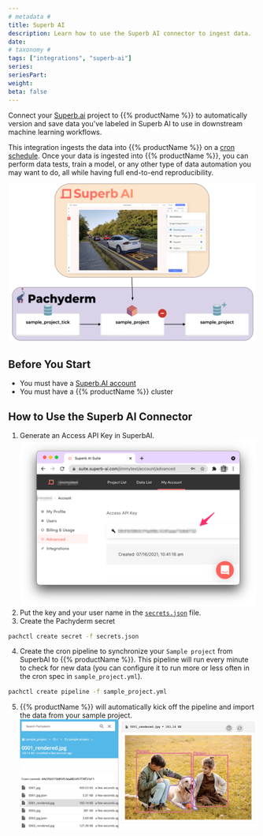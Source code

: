 ```yaml
---
# metadata # 
title: Superb AI
description: Learn how to use the Superb AI connector to ingest data.
date: 
# taxonomy #
tags: ["integrations", "superb-ai"]
series:
seriesPart:
weight: 
beta: false 
---
```


Connect your [Superb.ai](https://www.superb-ai.com/) project to {{% productName %}} to automatically version and save data you've labeled in Superb AI to use in downstream machine learning workflows. 

This integration ingests the data into {{% productName %}} on a [cron schedule](https://docs.pachyderm.com/latest/concepts/pipeline-concepts/pipeline/cron/). Once your data is ingested into {{% productName %}}, you can perform data tests, train a model, or any other type of data automation you may want to do, all while having full end-to-end reproducibility. 

![diagram](/images/superb-ai/diagram.png)


## Before You Start 
* You must have a [Superb.AI account](https://suite.superb-ai.com/auth/create?from=homepage)
* You must have a {{% productName %}} cluster


## How to Use the Superb AI Connector


1. Generate an Access API Key in SuperbAI. 
![](/images/superb-ai/SuperbAI_api_key.png)
2. Put the key and your user name in the [`secrets.json`](secrets.json) file. 
3. Create the Pachyderm secret

```bash
pachctl create secret -f secrets.json
```

4. Create the cron pipeline to synchronize your `Sample project` from SuperbAI to {{% productName %}}. This pipeline will run every minute to check for new data (you can configure it to run more or less often in the cron spec in `sample_project.yml`).

```bash
pachctl create pipeline -f sample_project.yml
```

5. {{% productName %}} will automatically kick off the pipeline and import the data from your sample project. 
![](/images/superb-ai/pachyderm_preview.jpeg)